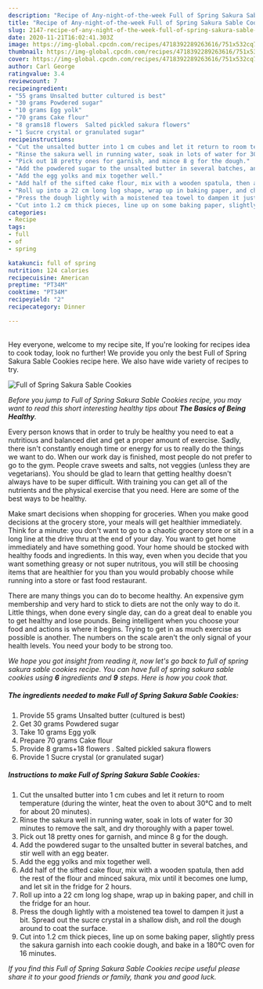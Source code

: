 ```yaml
---
description: "Recipe of Any-night-of-the-week Full of Spring Sakura Sable Cookies"
title: "Recipe of Any-night-of-the-week Full of Spring Sakura Sable Cookies"
slug: 2147-recipe-of-any-night-of-the-week-full-of-spring-sakura-sable-cookies
date: 2020-11-21T16:02:41.303Z
image: https://img-global.cpcdn.com/recipes/4718392289263616/751x532cq70/full-of-spring-sakura-sable-cookies-recipe-main-photo.jpg
thumbnail: https://img-global.cpcdn.com/recipes/4718392289263616/751x532cq70/full-of-spring-sakura-sable-cookies-recipe-main-photo.jpg
cover: https://img-global.cpcdn.com/recipes/4718392289263616/751x532cq70/full-of-spring-sakura-sable-cookies-recipe-main-photo.jpg
author: Carl George
ratingvalue: 3.4
reviewcount: 7
recipeingredient:
- "55 grams Unsalted butter cultured is best"
- "30 grams Powdered sugar"
- "10 grams Egg yolk"
- "70 grams Cake flour"
- "8 grams18 flowers  Salted pickled sakura flowers"
- "1 Sucre crystal or granulated sugar"
recipeinstructions:
- "Cut the unsalted butter into 1 cm cubes and let it return to room temperature (during the winter, heat the oven to about 30°C and to melt for about 20 minutes)."
- "Rinse the sakura well in running water, soak in lots of water for 30 minutes to remove the salt, and dry thoroughly with a paper towel."
- "Pick out 18 pretty ones for garnish, and mince 8 g for the dough."
- "Add the powdered sugar to the unsalted butter in several batches, and stir well with an egg beater."
- "Add the egg yolks and mix together well."
- "Add half of the sifted cake flour, mix with a wooden spatula, then add the rest of the flour and minced sakura, mix until it becomes one lump, and let sit in the fridge for 2 hours."
- "Roll up into a 22 cm long log shape, wrap up in baking paper, and chill in the fridge for an hour."
- "Press the dough lightly with a moistened tea towel to dampen it just a bit. Spread out the sucre crystal in a shallow dish, and roll the dough around to coat the surface."
- "Cut into 1.2 cm thick pieces, line up on some baking paper, slightly press the sakura garnish into each cookie dough, and bake in a 180°C oven for 16 minutes."
categories:
- Recipe
tags:
- full
- of
- spring

katakunci: full of spring 
nutrition: 124 calories
recipecuisine: American
preptime: "PT34M"
cooktime: "PT34M"
recipeyield: "2"
recipecategory: Dinner

---
```

<br>
Hey everyone, welcome to my recipe site, If you're looking for recipes idea to cook today, look no further! We provide you only the best Full of Spring Sakura Sable Cookies recipe here. We also have wide variety of recipes to try.
<br>


![Full of Spring Sakura Sable Cookies](https://img-global.cpcdn.com/recipes/4718392289263616/751x532cq70/full-of-spring-sakura-sable-cookies-recipe-main-photo.jpg)

<i>Before you jump to Full of Spring Sakura Sable Cookies recipe, you may want to read this short interesting healthy tips about <strong>The Basics of Being Healthy</strong>.</i>

Every person knows that in order to truly be healthy you need to eat a nutritious and balanced diet and get a proper amount of exercise. Sadly, there isn't constantly enough time or energy for us to really do the things we want to do. When our work day is finished, most people do not prefer to go to the gym. People crave sweets and salts, not veggies (unless they are vegetarians). You should be glad to learn that getting healthy doesn't always have to be super difficult. With training you can get all of the nutrients and the physical exercise that you need. Here are some of the best ways to be healthy.

Make smart decisions when shopping for groceries. When you make good decisions at the grocery store, your meals will get healthier immediately. Think for a minute: you don't want to go to a chaotic grocery store or sit in a long line at the drive thru at the end of your day. You want to get home immediately and have something good. Your home should be stocked with healthy foods and ingredients. In this way, even when you decide that you want something greasy or not super nutritous, you will still be choosing items that are healthier for you than you would probably choose while running into a store or fast food restaurant.

There are many things you can do to become healthy. An expensive gym membership and very hard to stick to diets are not the only way to do it. Little things, when done every single day, can do a great deal to enable you to get healthy and lose pounds. Being intelligent when you choose your food and actions is where it begins. Trying to get in as much exercise as possible is another. The numbers on the scale aren't the only signal of your health levels. You need your body to be strong too. 


<i>We hope you got insight from reading it, now let's go back to full of spring sakura sable cookies recipe. You can have full of spring sakura sable cookies using <strong>6</strong> ingredients and <strong>9</strong> steps. Here is how you cook that.
</i>

##### The ingredients needed to make Full of Spring Sakura Sable Cookies:

1. Provide 55 grams Unsalted butter (cultured is best)
1. Get 30 grams Powdered sugar
1. Take 10 grams Egg yolk
1. Prepare 70 grams Cake flour
1. Provide 8 grams+18 flowers . Salted pickled sakura flowers
1. Provide 1 Sucre crystal (or granulated sugar)


##### Instructions to make Full of Spring Sakura Sable Cookies:

1. Cut the unsalted butter into 1 cm cubes and let it return to room temperature (during the winter, heat the oven to about 30°C and to melt for about 20 minutes).
1. Rinse the sakura well in running water, soak in lots of water for 30 minutes to remove the salt, and dry thoroughly with a paper towel.
1. Pick out 18 pretty ones for garnish, and mince 8 g for the dough.
1. Add the powdered sugar to the unsalted butter in several batches, and stir well with an egg beater.
1. Add the egg yolks and mix together well.
1. Add half of the sifted cake flour, mix with a wooden spatula, then add the rest of the flour and minced sakura, mix until it becomes one lump, and let sit in the fridge for 2 hours.
1. Roll up into a 22 cm long log shape, wrap up in baking paper, and chill in the fridge for an hour.
1. Press the dough lightly with a moistened tea towel to dampen it just a bit. Spread out the sucre crystal in a shallow dish, and roll the dough around to coat the surface.
1. Cut into 1.2 cm thick pieces, line up on some baking paper, slightly press the sakura garnish into each cookie dough, and bake in a 180°C oven for 16 minutes.


<i>If you find this Full of Spring Sakura Sable Cookies recipe useful please share it to your good friends or family, thank you and good luck.</i>
